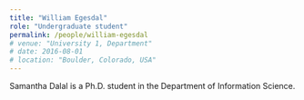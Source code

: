```yaml
---
title: "William Egesdal"
role: "Undergraduate student"
permalink: /people/william-egesdal
# venue: "University 1, Department"
# date: 2016-08-01
# location: "Boulder, Colorado, USA"
---
```


Samantha Dalal is a Ph.D. student in the Department of Information Science.
